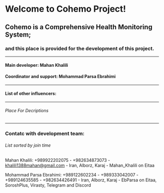 # Welcome to Cohemo Project!
## Cohemo is a Comprehensive Health Monitoring System;
### and this place is provided for the development of this project.
___
#### Main developer: Mahan Khalili
#### Coordinator and support: Mohammad Parsa Ebrahimi
___
#### List of other influencers:

___
###### Place For Decriptions
___
### Contatc with development team:
###### List sorted by join time
Mahan Khalili: 
+989922202075 -
+982634873073 - 
khalili1388mahan@gmail.com -
Iran, Alborz, Karaj -
Mahan_Khalili on Eitaa

Mohammad Parsa Ebrahimi:
+989122602234 -
+989333042007 -
+989124635585 -
+982634426491 -
Iran, Alborz, Karaj -
EbParsa on Eitaa, SoroshPlus, Virasty, Telegram and Discord
